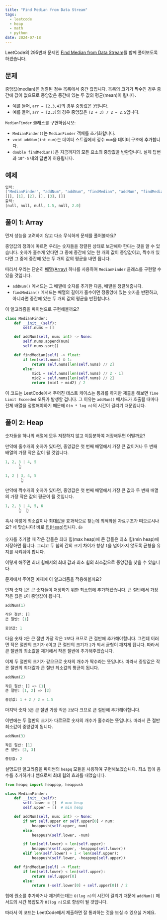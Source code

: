 ```yaml
---
title: "Find Median from Data Stream"
tags:
  - leetcode
  - heap
  - math
  - python
date: 2024-07-18
---
```


LeetCode의 295번째 문제인 [Find Median from Data Stream](https://leetcode.com/problems/find-median-from-data-stream/)를 함께 풀어보도록 하겠습니다.

## 문제

중앙값(median)은 정렬된 정수 목록에서 중간 값입니다.
목록의 크기가 짝수인 경우 중간에 값이 없으므로 중앙값은 중간에 있는 두 값의 평균(mean)이 됩니다.

- 예를 들어, `arr = [2,3,4]`의 경우 중앙값은 `3`입니다.
- 예를 들어, `arr = [2,3]`의 경우 중앙값은 `(2 + 3) / 2 = 2.5`입니다.

`MedianFinder` 클래스를 구현하십시오:

- `MedianFinder()`는 `MedianFinder` 객체를 초기화합니다.
- `void addNum(int num)`는 데이터 스트림에서 정수 `num`을 데이터 구조에 추가합니다.
- `double findMedian()`은 지금까지의 모든 요소의 중앙값을 반환합니다. 실제 답변과 `10^-5` 내의 답변이 허용됩니다.

## 예제

```py
입력:
["MedianFinder", "addNum", "addNum", "findMedian", "addNum", "findMedian"]
[[], [1], [2], [], [3], []]
출력:
[null, null, null, 1.5, null, 2.0]
```

## 풀이 1: Array

먼저 성능을 고려하지 않고 다소 무식하게 문제를 풀어볼까요?

중앙값의 정의에 따르면 우리는 숫자들을 정렬된 상태로 보관해야 한다는 것을 알 수 있습니다.
숫자가 홀수개 있다면 그 중에 중간에 있는 한 개의 값이 중앙값이고, 짝수개 있다면 그 중에 중간에 있는 두 개의 값의 평균을 내면 됩니다.

따라서 우리는 단순히 [배열(Array)](/data-structures/array/) 하나를 사용하여 `MedianFinder` 클래스를 구현할 수 있을 것입니다.

- `addNum()` 메서드는 그 배열에 숫자를 추가한 다음, 배열을 정렬해줍니다.
- `findMedian()` 메서드는 배열의 길이가 홀수이면 정중앙에 있는 숫자을 반환하고, 아니라면 중간에 있는 두 개의 값의 평균을 반환합니다.

이 알고리즘을 파이썬으로 구현해볼까요?

```py
class MedianFinder:
    def __init__(self):
        self.nums = []

    def addNum(self, num: int) -> None:
        self.nums.append(num)
        self.nums.sort()

    def findMedian(self) -> float:
        if len(self.nums) & 1:
            return self.nums[len(self.nums) // 2]
        else:
            mid1 = self.nums[len(self.nums) // 2 - 1]
            mid2 = self.nums[len(self.nums) // 2]
            return (mid1 + mid2) / 2
```

이 코드는 LeetCode에서 주어진 테스트 케이스는 통과를 하지만 제출을 해보면 `Time Limit Exceeded` 오류가 발생할 겁니다.
그 이유는 `addNum()` 메서드가 호출될 때마다 전체 배열을 정렬해야하기 때문에 `O(n * log n)`의 시간이 걸리기 때문입니다.

## 풀이 2: Heap

숫자들을 하나의 배열에 모두 저장하지 않고 이등분하여 저장해두면 어떨까요?

만약에 홀수개의 숫자가 있다면, 중앙값은 첫 번째 배열에서 가장 큰 값이거나 두 번째 배열의 가장 작은 값이 될 것입니다.

```py
1, 2, 3 | 4, 5
      👆

1, 2 | 3, 4, 5
       👆
```

만약에 짝수개의 숫자가 있다면, 중앙값은 첫 번째 배열에서 가장 큰 값과 두 번째 배열의 가장 작은 값의 평균이 될 것입니다.

```py
1, 2, 3 | 4, 5, 6
      👆  👆
```

혹시 이렇게 최소값이나 최대값을 효과적으로 찾는데 최적화된 자료구조가 떠오르시나요?
네 맞습니다! 바로 [힙(Heap)](/data-structures/heap/)입니다. 👍

숫자를 추가할 때 작은 값들은 최대 힙(max heap)에 큰 값들은 최소 힙(min heap)에 저장하면 됩니다.
그리고 두 힙의 간의 크기 차이가 항상 `1`을 넘어가지 않도록 균형을 유지를 시켜줘야 합니다.

이렇게 해주면 최대 힙에서의 최대 값과 최소 힙의 최소값으로 중앙값을 찾을 수 있습니다.

문제에서 주어진 예제에 이 알고리즘을 적용해볼까요?

먼저 숫자 `1`은 큰 숫자들이 저장하기 위한 최소힙에 추가하겠습니다.
큰 절반에서 가장 작은 값은 `1`이 중앙값이 됩니다.

```py
addNum(1)

작은 절반: []
큰 절반: [1]

중앙값: 1
```

다음 숫자 `2`은 큰 절반 가장 작은 `1`보다 크므로 큰 절반에 추가해야합니다.
그런데 이러면 작은 절반의 크기가 `0`이고 큰 절반의 크기가 `2`가 되서 균형이 깨지게 됩니다.
따라서 큰 절반의 최소값을 제거해서 작은 절반에 추가해주겠습니다.

이제 두 절반의 크기가 같으므로 숫자의 개수가 짝수라는 뜻입니다.
따라서 중앙값은 작은 절반의 최대값과 큰 절반 최소값의 평균이 됩니다.

```py
addNum(2)

작은 절반: [] => [1]
큰 절반: [1, 2] => [2]

중앙값: 1 + 2 / 2 = 1.5
```

마지막 숫자 `3`은 큰 절반 가장 작은 `2`보다 크므로 큰 절반에 추가해야합니다.

이번에는 두 절반의 크기가 다르므로 숫자의 개수가 홀수라는 뜻입니다.
따라서 큰 절반 최소값이 중앙값이 됩니다.

```py
addNum(3)

작은 절반: [1]
큰 절반: [2, 3]

중앙값: 2
```

설명드린 알고리즘을 파이썬의 `heapq` 모듈을 사용하여 구현해보겠습니다.
최소 힙에 음수를 추가하거나 뺌으로써 최대 힙의 효과를 내었습니다.

```py
from heapq import heappop, heappush

class MedianFinder:
    def __init__(self):
        self.lower = []  # max heap
        self.upper = []  # min heap

    def addNum(self, num: int) -> None:
        if not self.upper or self.upper[0] < num:
            heappush(self.upper, num)
        else:
            heappush(self.lower, -num)

        if len(self.lower) > len(self.upper):
            heappush(self.upper, -heappop(self.lower))
        elif len(self.lower) + 1 < len(self.upper):
            heappush(self.lower, -heappop(self.upper))

    def findMedian(self) -> float:
        if len(self.lower) < len(self.upper):
            return self.upper[0]
        else:
            return (-self.lower[0] + self.upper[0]) / 2
```

힙에 원소를 추가하거나 제거하는데는 `O(log n)`의 시간이 걸리기 때문에 `addNum()` 메서드의 시간 복잡도가 `O(log n)`으로 향상이 될 것입니다.

따라서 이 코드는 LeetCode에서 제출하면 잘 통과하는 것을 보실 수 있으실 거에요.
